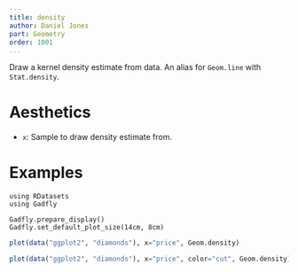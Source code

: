 ```yaml
---
title: density
author: Daniel Jones
part: Geometry
order: 1001
...
```


Draw a kernel density estimate from data. An alias for `Geom.line` with
`Stat.density`.

# Aesthetics

  * `x`: Sample to draw density estimate from.

# Examples

```{.julia hide="true" results="none"}
using RDatasets
using Gadfly

Gadfly.prepare_display()
Gadfly.set_default_plot_size(14cm, 8cm)
```

```julia
plot(data("ggplot2", "diamonds"), x="price", Geom.density)
```

```julia
plot(data("ggplot2", "diamonds"), x="price", color="cut", Geom.density)
```
